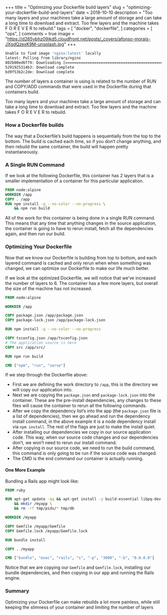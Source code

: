 +++
title = "Optimizing your Dockerfile build layers"
slug = "optimizing-your-dockerfile-build-and-layers"
date = 2018-10-10
description = "Too many layers and your machines take a large amount of storage and can take a long time to download and extract.  Too few layers and the machine takes F  O  R  E  V  E  R to rebuild."
tags = [ 
    "docker",
    "dockerfile",
]
categories = [
    "ops",
]
comments = true
image = "https://d265ybhz09ikd5.cloudfront.net/posts/_covers/afonso-morais-JXgdQzexK9M-unsplash.jpg"
+++

```bash
Unable to find image 'nginx:latest' locally
latest: Pulling from library/nginx
802b00ed6f79: Downloading [================================================>  ]  21.63MB/22.49MB
5291925314b3: Download complete
bd9f53b2c2de: Download complete
```

The number of layers a container is using is related to the number of RUN and COPY/ADD commands that were used in the Dockerfile during that containers build.

Too many layers and your machines take a large amount of storage and can take a long time to download and extract.  Too few layers and the machine takes F  O  R  E  V  E  R to rebuild.

### How a Dockerfile builds

The way that a Dockerfile’s build happens is sequentially from the top to the bottom. The build is cached each time, so if you don’t change anything, and then rebuild the same container, the build will happen pretty instantaneously.

### A Single RUN Command

If we look at the following Dockerfile, this container has 2 layers that is a smaller implementation of a container for this particular application.

```dockerfile
FROM node:alpine
WORKDIR /app
COPY . /app
RUN npm install -q --no-color --no-progress \
	&& npm run build
```

All of the work for this container is being done in a single RUN command. This means that any time that anything changes in the source application, the container is going to have to rerun install, fetch all the dependencies again, and then run our build.

### Optimizing Your Dockerfile

Now that we know our Dockerfile is building from top to bottom, and each layered command is cached and only rerun when when something was changed, we can optimize our Dockerfile to make our life much better.

If we look at the optimized Dockerfile, we will notice that we’ve increased the number of layers to 6. The container has a few more layers, but overall the size of the machine has not increased.

```dockerfile
FROM node:alpine

WORKDIR /app

COPY package.json /app/package.json
COPY package-lock.json /app/package-lock.json

RUN npm install -q --no-color --no-progress

COPY tsconfig.json /app/tsconfig.json
# The application source is here
COPY src /app/src/

RUN npm run build

CMD ["npm", "run", "serve"]
```

If we step through the Dockerfile above:

* First we are defining the work directory to `/app`, this is the directory we will copy our application into.
* Next we are copying the `package.json` and `package-lock.json` into the container. These are the pre-install dependencies, any changes to these files will cause the container to rerun all the following commands.
* After we copy the dependency list’s into the app (the `package.json` file is a list of dependencies), then we go ahead and run the dependency install command, in the above example it is a node dependency install via `npm install`. The rest of the flags are just to make the install quiet.
* After installing our dependencies we copy in our source application code. This way, when our source code changes and our dependencies don’t, we won’t need to rerun our install command.
* After copying in our source code, we need to run the build command, this command is only going to be run if the source code was changed.
* The CMD is the end command our container is actually running.

#### One More Example

Bundling a Rails app might look like:

```dockerfile
FROM ruby

RUN apt-get update -qq && apt-get install -y build-essential libpq-dev nodejs \
    && mkdir /myapp \
    && rm -rf tmp/pids/* tmp/db

WORKDIR /myapp

COPY Gemfile /myapp/Gemfile
COPY Gemfile.lock /myapp/Gemfile.lock

RUN bundle install

COPY . /myapp

CMD ["bundle", "exec", "rails", "s", "-p", "3000", "-b", "0.0.0.0"]
```

Notice that we are copying our `Gemfile` and `Gemfile.lock`, installing our bundle dependencies, and then copying in our app and running the Rails engine.

### Summary

Optimizing your Dockerfile can make rebuilds a lot more painless, while still keeping the slimness of your container and limiting the number of layers

